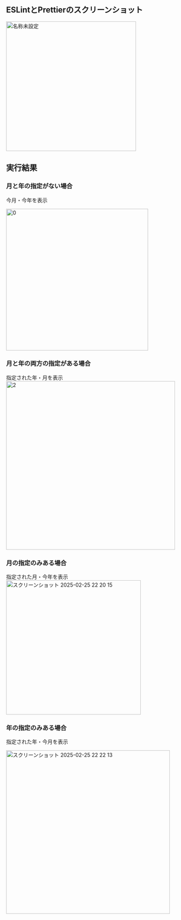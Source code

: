 ## ESLintとPrettierのスクリーンショット
<img width="352" alt="名称未設定" src="https://github.com/user-attachments/assets/b7af83a9-93f7-4779-a7df-4df12b5529ef" />

## 実行結果
### 月と年の指定がない場合
今月・今年を表示

<img width="385" alt="0" src="https://github.com/user-attachments/assets/584ac7a1-3949-4e80-8a35-0003305f1683" />


### 月と年の両方の指定がある場合
指定された年・月を表示
<img width="458" alt="2" src="https://github.com/user-attachments/assets/c5bc7287-766d-4703-b1a7-c3f3b0bb75c0" />


### 月の指定のみある場合
指定された月・今年を表示
<img width="365" alt="スクリーンショット 2025-02-25 22 20 15" src="https://github.com/user-attachments/assets/d9871c82-2c06-4b71-a907-0d8ce87d417c" />


### 年の指定のみある場合
指定された年・今月を表示

<img width="444" alt="スクリーンショット 2025-02-25 22 22 13" src="https://github.com/user-attachments/assets/c274658c-8407-4885-8cbf-041f6df5c3bf" />



